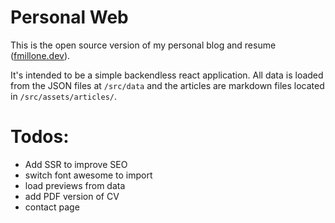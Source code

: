 # Personal Web

This is the open source version of my personal blog and resume ([fmillone.dev](https://fmillone.dev)).

It's intended to be a simple backendless react application.
All data is loaded from the JSON files at `/src/data` and the articles are markdown files located in `/src/assets/articles/`.


# Todos:

* Add SSR to improve SEO
* switch font awesome to import
* load previews from data
* add PDF version of CV
* contact page

